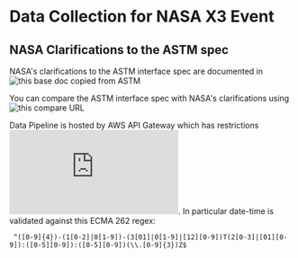 # Data Collection for NASA X3 Event

## NASA Clarifications to the ASTM spec

NASA's clarifications to the ASTM interface spec are documented in ![this base doc copied from ASTM](https://github.com/nasa/uam-apis/blob/master/datacollection/nasa-astm-utm.yaml)

You can compare the ASTM interface spec with NASA's clarifications using ![this compare URL](https://github.com/nasa/uam-apis/compare/implementation_2020q2_752454c..master)

Data Pipeline is hosted by AWS API Gateway which has restrictions ![as documented here](https://docs.aws.amazon.com/apigateway/latest/developerguide/api-gateway-known-issues.html).  In particular date-time is
validated against this ECMA 262 regex:

```
 ^([0-9]{4})-(1[0-2]|0[1-9])-(3[01]|0[1-9]|[12][0-9])T(2[0-3]|[01][0-9]):([0-5][0-9]):([0-5][0-9])(\\.[0-9]{3})Z$
```
